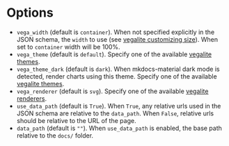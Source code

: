 # Options

- `vega_width` (default is `container`). When not specified explicitly in the JSON schema, the `width` to use (see [vegalite customizing size](https://vega.github.io/vega-lite/docs/size.html)). When set to `container` width will be 100%.
- `vega_theme` (default is `default`). Specify one of the available [vegalite themes](https://vega.github.io/vega-themes/).
- `vega_theme_dark` (default is `dark`). When mkdocs-material dark mode is detected, render charts using this theme. Specify one of the available [vegalite themes](https://vega.github.io/vega-themes/).
- `vega_renderer` (default is `svg`). Specify one of the available [vegalite renderers](https://vega.github.io/vega-themes/).
- `use_data_path` (default is `True`). When `True`, any relative urls used in the JSON schema are relative to the `data_path`. When `False`, relative urls should be relative to the URL of the page.
- `data_path` (default is `""`). When `use_data_path` is enabled, the base path relative to the `docs/` folder.

